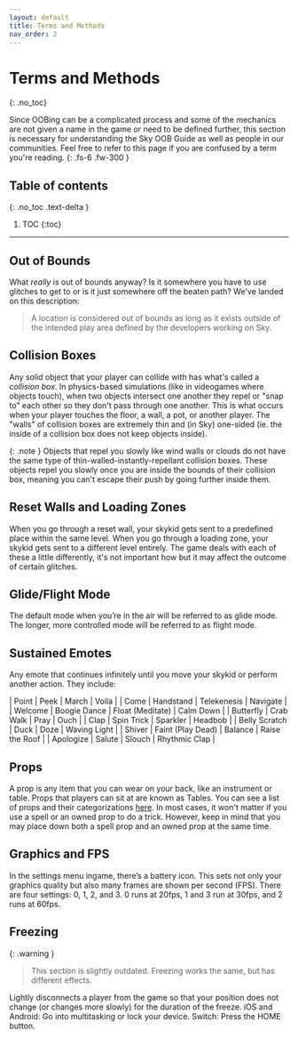 ```yaml
---
layout: default
title: Terms and Methods
nav_order: 2
---
```


# Terms and Methods
{: .no_toc}

Since OOBing can be a complicated process and some of the mechanics are not given a name in the game or need to be defined further, this section is necessary for understanding the Sky OOB Guide as well as people in our communities. Feel free to refer to this page if you are confused by a term you're reading.
{: .fs-6 .fw-300 }

## Table of contents
{: .no_toc .text-delta }

1. TOC
{:toc}

---

## Out of Bounds
What *really* is out of bounds anyway? Is it somewhere you have to use glitches to get to or is it just somewhere off the beaten path? We've landed on this description:
> A location is considered out of bounds as long as it exists outside of the intended play area defined by the developers working on Sky.

## Collision Boxes
Any solid object that your player can collide with has what's called a *collision box*. In physics-based simulations (like in videogames where objects touch), when two objects intersect one another they repel or "snap to" each other so they don't pass through one another. This is what occurs when your player touches the floor, a wall, a pot, or another player. The "walls" of collision boxes are extremely thin and (in Sky) one-sided (ie. the inside of a collision box does not keep objects inside).

{: .note }
Objects that repel you slowly like wind walls or clouds do not have the same type of thin-walled-instantly-repellant collision boxes. These objects repel you slowly once you are inside the bounds of their collision box, meaning you can't escape their push by going further inside them.

## Reset Walls and Loading Zones
When you go through a reset wall, your skykid gets sent to a predefined place within the same level. When you go through a loading zone, your skykid gets sent to a different level entirely. The game deals with each of these a little differently, it's not important how but it may affect the outcome of certain glitches.

## Glide/Flight Mode
The default mode when you’re in the air will be referred to as glide mode. The longer, more controlled mode will be referred to as flight mode.

## Sustained Emotes
Any emote that continues infinitely until you move your skykid or perform another action. They include:

| Point             | Peek              | March             | Voila             |
| Come              | Handstand         | Telekenesis       | Navigate          |
| Welcome           | Boogie Dance      | Float (Meditate)  | Calm Down         |
| Butterfly         | Crab Walk         | Pray              | Ouch              |
| Clap              | Spin Trick        | Sparkler          | Headbob           |
| Belly Scratch     | Duck              | Doze              | Waving Light      |
| Shiver            | Faint (Play Dead) | Balance           | Raise the Roof    |
| Apologize         | Salute            | Slouch            | Rhythmic Clap     |

## Props
A prop is any item that you can wear on your back, like an instrument or table. Props that players can sit at are known as Tables. You can see a list of props and their categorizations [here](https://sky-children-of-the-light.fandom.com/wiki/Props#Availability_Legend). In most cases, it won't matter if you use a spell or an owned prop to do a trick. However, keep in mind that you may place down both a spell prop and an owned prop at the same time.

## Graphics and FPS
In the settings menu ingame, there’s a battery icon. This sets not only your graphics quality but also many frames are shown per second (FPS). There are four settings: 0, 1, 2, and 3. 0 runs at 20fps, 1 and 3 run at 30fps, and 2 runs at 60fps.

## Freezing

{: .warning }
> This section is slightly outdated. Freezing works the same, but has different effects.

Lightly disconnects a player from the game so that your position does not change (or changes more slowly) for the duration of the freeze.
iOS and Android: Go into multitasking or lock your device.
Switch: Press the HOME button.